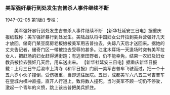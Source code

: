 ### 美军强奸暴行到处发生吉普杀人事件继续不断

1947-02-05
第1版()
专栏：

　　美军强奸暴行到处发生吉普杀人事件继续不断
    【新华社延安三日电】据重庆报纸载称：美军强奸暴行到处发生。美陆战队将中国妇女公开拉到美兵营强奸几天才放回。储奇门某豆腐房老板娘被美军用吉普拉去，失踪八天后才送回来。据她的丈夫告记者，储奇门区一带被拉去受辱的甚多。江北木耳场一天逢场时突有美军拉女人，把赶场的妇女赶得满街跑；有逃至田野者，仍不能幸免，结果一农妇及妇女教员被拉去强奸几天后，用车送出来。
    【新华社延安三日电】据重庆新华日报载：上月三日午后渝市上清寺《和平日报》门前一美军吉普车飞驶而过，把一个十五六岁小伙子撞倒，受伤极重，当即送往医院。五日，成都美军六八五三号吉普车在皇城内横冲直撞。直开人行道上，致将数人撞死。当时美军不顾一切仍不停驶，激起一个青年的义愤，跳上该吉普把美兵抓住。
